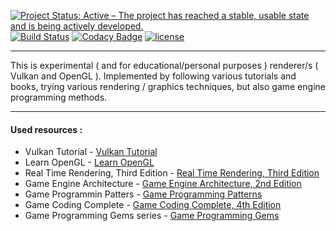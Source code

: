 [![Project Status: Active – The project has reached a stable, usable state and is being actively developed.](http://www.repostatus.org/badges/latest/active.svg)](http://www.repostatus.org/#active)
[![Build Status](https://travis-ci.com/stelro/cpp-boilerplate.svg?branch=master)](https://travis-ci.org/stelro/cpp-boilerplate)
[![Codacy Badge](https://api.codacy.com/project/badge/Grade/bf7a73f977ab49a7845f0a4a1ff5a3fb)](https://app.codacy.com/app/stelro/cpp-boilerplate?utm_source=github.com&utm_medium=referral&utm_content=stelro/cpp-boilerplate&utm_campaign=Badge_Grade_Dashboard)
[![license](https://img.shields.io/badge/license-Unlicense-blue.svg)](https://github.com/stelro/cpp-boilerplate/blob/master/LICENSE)

---
This is experimental ( and for educational/personal purposes ) renderer/s ( Vulkan and OpenGL ).
Implemented by following various tutorials and books, trying various rendering / graphics
techniques, but also game engine programming methods.

---
#### Used resources :
* Vulkan Tutorial - [Vulkan Tutorial](https://vulkan-tutorial.com)
* Learn OpenGL - [Learn OpenGL](https://learnopengl.com)
* Real Time Rendering, Third Edition - [Real Time Rendering, Third
Edition](https://www.amazon.com/Real-Time-Rendering-Third-Tomas-Akenine-Moller/dp/1568814240/ref=sr_1_3?crid=1KT5YVH2V1RVJ&keywords=real+time+rendering&qid=1562078449&s=gateway&sprefix=real+time+re%2Caps%2C252&sr=8-3)
* Game Engine Architecture - [Game Engine Architecture, 2nd
Edition](https://www.amazon.com/Game-Engine-Architecture-Jason-Gregory/dp/1466560010/ref=sr_1_3?crid=1J8DIVXYQGPQL&keywords=game+engine+architecture&qid=1562078492&s=gateway&sprefix=game+engine%2Caps%2C315&sr=8-3)
* Game Programmin Patters - [Game Programming
Patterns](https://www.amazon.com/Game-Programming-Patterns-Robert-Nystrom/dp/0990582906/ref=sr_1_4?crid=1J8DIVXYQGPQL&keywords=game+engine+architecture&qid=1562078525&s=gateway&sprefix=game+engine%2Caps%2C315&sr=8-4)
* Game Coding Complete - [Game Coding Complete, 4th
Edition](https://www.amazon.com/Game-Coding-Complete-Fourth-McShaffry/dp/1133776574/ref=sr_1_3?keywords=game+code+complete&qid=1562078578&s=gateway&sr=8-3)
* Game Programming Gems series - [Game Programming Gems](http://www.satori.org/game-programming-gems/)

